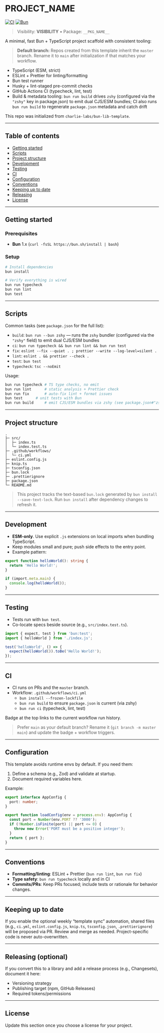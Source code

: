 # __PROJECT_NAME__

[![CI](https://github.com/__REPO_SLUG__/actions/workflows/ci.yml/badge.svg?branch=master)](https://github.com/__REPO_SLUG__/actions/workflows/ci.yml)
[![Bun](https://img.shields.io/badge/bun-1.x-000)](https://bun.sh)

> Visibility: **__VISIBILITY__** • Package: `__PKG_NAME__`

A minimal, fast Bun + TypeScript project scaffold with consistent tooling:

> **Default branch:** Repos created from this template inherit the `master` branch. Rename it to `main` after initialization if that matches your workflow.

- TypeScript (ESM, strict)
- ESLint + Prettier for linting/formatting
- Bun test runner
- Husky + lint-staged pre-commit checks
- GitHub Actions CI (typecheck, lint, test)
- Build & metadata tooling: `bun run build` drives `zshy` (configured via the `"zshy"` key in package.json) to emit dual CJS/ESM bundles; CI also runs `bun run build` to regenerate `package.json` metadata and catch drift

This repo was initialized from `charlie-labs/bun-lib-template`.

---

## Table of contents

- [Getting started](#getting-started)
- [Scripts](#scripts)
- [Project structure](#project-structure)
- [Development](#development)
- [Testing](#testing)
- [CI](#ci)
- [Configuration](#configuration)
- [Conventions](#conventions)
- [Keeping up to date](#keeping-up-to-date)
- [Releasing](#releasing-optional)
- [License](#license)

---

## Getting started

### Prerequisites

- **Bun** 1.x (`curl -fsSL https://bun.sh/install | bash`)

### Setup

```bash
# Install dependencies
bun install

# Verify everything is wired
bun run typecheck
bun run lint
bun test
```

---

## Scripts

Common tasks (see `package.json` for the full list):

- `build`: `bun run --bun zshy` — runs the `zshy` bundler (configured via the `"zshy"` field) to emit dual CJS/ESM bundles
- `ci`: `bun run typecheck && bun run lint && bun run test`
- `fix`: `eslint --fix --quiet . ; prettier --write --log-level=silent .`
- `lint`: `eslint . && prettier --check .`
- `test`: `bun test`
- `typecheck`: `tsc --noEmit`

Usage:

```bash
bun run typecheck # TS type checks, no emit
bun run lint      # static analysis + Prettier check
bun run fix       # auto-fix lint + format issues
bun test      # unit tests with Bun
bun run build     # emit CJS/ESM bundles via zshy (see package.json#"zshy")
```

---

## Project structure

```
.
├─ src/
│  ├─ index.ts
│  └─ index.test.ts
├─ .github/workflows/
│  └─ ci.yml
├─ eslint.config.js
├─ knip.ts
├─ tsconfig.json
├─ bun.lock
├─ .prettierignore
├─ package.json
└─ README.md
```

> This project tracks the text-based `bun.lock` generated by `bun install --save-text-lock`. Run `bun install` after dependency changes to refresh it.

---

## Development

- **ESM-only**. Use explicit `.js` extensions on local imports when bundling TypeScript.
- Keep modules small and pure; push side effects to the entry point.
- Example pattern:

```ts
export function helloWorld(): string {
  return 'Hello World!';
}

if (import.meta.main) {
  console.log(helloWorld());
}
```

---

## Testing

- Tests run with `bun test`.
- Co-locate specs beside source (e.g., `src/index.test.ts`).

```ts
import { expect, test } from 'bun:test';
import { helloWorld } from './index.js';

test('helloWorld', () => {
  expect(helloWorld()).toBe('Hello World!');
});
```

---

## CI

- CI runs on PRs and the `master` branch.
- Workflow: `.github/workflows/ci.yml`
  - `bun install --frozen-lockfile`
  - `bun run build` to ensure `package.json` is current (via zshy)
  - `bun run ci` (typecheck, lint, test)

Badge at the top links to the current workflow run history.

> Prefer `main` as your default branch? Rename it (`git branch -m master main`) and update the badge + workflow triggers.

---

## Configuration

This template avoids runtime envs by default. If you need them:

1. Define a schema (e.g., Zod) and validate at startup.
2. Document required variables here.

Example:

```ts
export interface AppConfig {
  port: number;
}

export function loadConfig(env = process.env): AppConfig {
  const port = Number(env.PORT ?? '3000');
  if (!Number.isFinite(port) || port <= 0) {
    throw new Error('PORT must be a positive integer');
  }
  return { port };
}
```

---

## Conventions

- **Formatting/linting**: ESLint + Prettier (`bun run lint`, `bun run fix`)
- **Type safety**: `bun run typecheck` locally and in CI
- **Commits/PRs**: Keep PRs focused; include tests or rationale for behavior changes.

---

## Keeping up to date

If you enable the optional weekly “template sync” automation, shared files (e.g., `ci.yml`, `eslint.config.js`, `knip.ts`, `tsconfig.json`, `.prettierignore`) will be proposed via PR. Review and merge as needed. Project-specific code is never auto-overwritten.

---

## Releasing (optional)

If you convert this to a library and add a release process (e.g., Changesets), document it here:

- Versioning strategy
- Publishing target (npm, GitHub Releases)
- Required tokens/permissions

---

## License

Update this section once you choose a license for your project.
